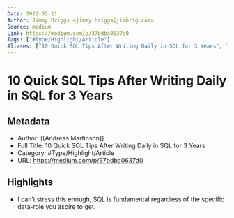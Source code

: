 ```yaml
---
Date: 2022-03-11
Author: Jimmy Briggs <jimmy.briggs@jimbrig.com>
Source: medium
Link: https://medium.com/p/37bdba0637d0
Tags: ["#Type/Highlight/Article"]
Aliases: ["10 Quick SQL Tips After Writing Daily in SQL for 3 Years", "10 Quick SQL Tips After Writing Daily in SQL for 3 Years"]
---
```

# 10 Quick SQL Tips After Writing Daily in SQL for 3 Years

## Metadata
- Author: [[Andreas Martinson]]
- Full Title: 10 Quick SQL Tips After Writing Daily in SQL for 3 Years
- Category: #Type/Highlight/Article
- URL: https://medium.com/p/37bdba0637d0

## Highlights
- I can’t stress this enough, SQL is fundamental regardless of the specific data-role you aspire to get.
